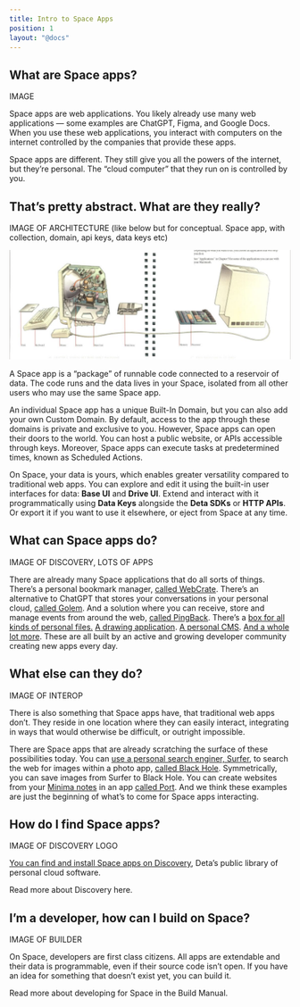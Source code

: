 ```yaml
---
title: Intro to Space Apps
position: 1
layout: "@docs"
---
```


## What are Space apps?

IMAGE

Space apps are web applications. You likely already use many web applications — some examples are ChatGPT, Figma, and Google Docs. When you use these web applications, you interact with computers on the internet controlled by the companies that provide these apps.

Space apps are different. They still give you all the powers of the internet, but they’re personal. The “cloud computer” that they run on is controlled by you.

## That’s pretty abstract. What are they really?

IMAGE OF ARCHITECTURE (like below but for conceptual. Space app, with collection, domain, api keys, data keys etc)

![intro-1](/public/docs-assets/use/intro-1.png)

A Space app is a “package” of runnable code connected to a reservoir of data. The code runs and the data lives in your Space, isolated from all other users who may use the same Space app.

An individual Space app has a unique Built-In Domain, but you can also add your own Custom Domain. By default, access to the app through these domains is private and exclusive to you. However, Space apps can open their doors to the world. You can host a public website, or APIs accessible through keys. Moreover, Space apps can execute tasks at predetermined times, known as Scheduled Actions.

On Space, your data is yours, which enables greater versatility compared to traditional web apps. You can explore and edit it using the built-in user interfaces for data: **Base UI** and **Drive UI**. Extend and interact with it programmatically using **Data Keys** alongside the **Deta SDKs** or **HTTP APIs**. Or export it if you want to use it elsewhere, or eject from Space at any time. 

## What can Space apps do?

IMAGE OF DISCOVERY, LOTS OF APPS

There are already many Space applications that do all sorts of things. There’s a personal bookmark manager, [called WebCrate](https://deta.space/discovery/@maxs1/webcrate). There’s an alternative to ChatGPT that stores your conversations in your personal cloud, [called Golem](https://deta.space/discovery/@henrycunh/golem). And a solution where you can receive, store and manage events from around the web, [called PingBack](https://deta.space/discovery/@maximilianheidenreich/pingback). There’s a [box for all kinds of personal files.](https://deta.space/discovery/@gyrooo/filebox) [A drawing application](https://deta.space/discovery/@deta/method-draw). [A personal CMS](https://deta.space/discovery/@sampoder/berowra-coy). [And a whole lot more](https://deta.space/discovery). These are all built by an active and growing developer community creating new apps every day. 

## What else can they do?

IMAGE OF INTEROP

There is also something that Space apps have, that traditional web apps don’t. They reside in one location where they can easily interact, integrating in ways that would otherwise be difficult, or outright impossible. 

There are Space apps that are already scratching the surface of these possibilities today. You can [use a personal search enginer, Surfer](https://deta.space/discovery/@sofa/surfer-uwm), to search the web for images within a photo app, [called Black Hole](https://deta.space/discovery/@mikhailsdv/black_hole-3kf). Symmetrically, you can save images from Surfer to Black Hole. You can create websites from your [Minima notes](https://deta.space/discovery/@maxs1/minima) in an app [called Port](https://deta.space/discovery/@maxs1/spaceport). And we think these examples are just the beginning of what’s to come for Space apps interacting.

## How do I find Space apps?

IMAGE OF DISCOVERY LOGO

[You can find and install Space apps on Discovery](https://deta.space/discovery), Deta’s public library of personal cloud software.

Read more about Discovery here.

## I’m a developer, how can I build on Space?

IMAGE OF BUILDER

On Space, developers are first class citizens. All apps are extendable and their data is programmable, even if their source code isn’t open. If you have an idea for something that doesn’t exist yet, you can build it.

Read more about developing for Space in the Build Manual.
